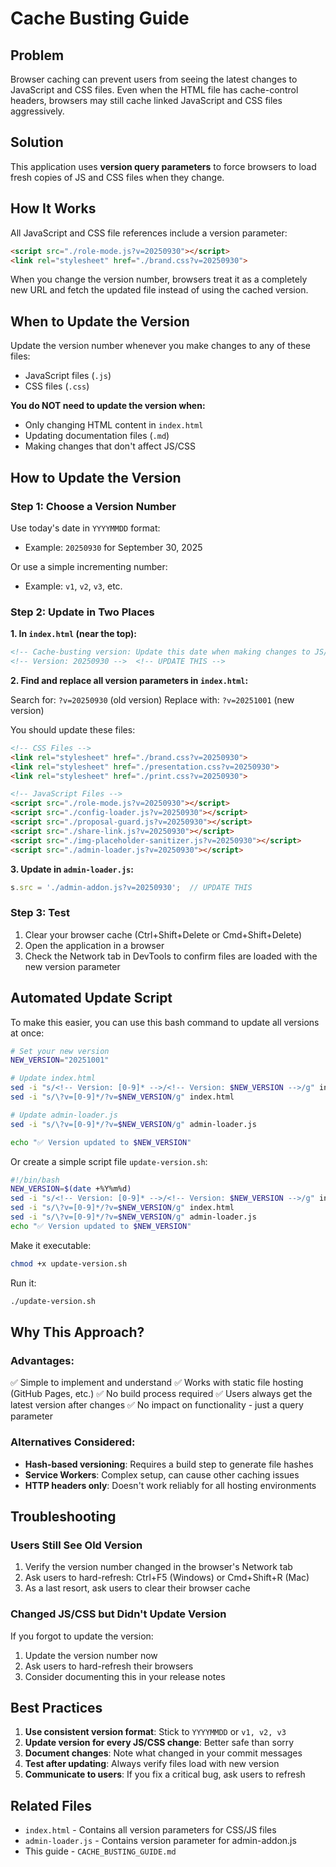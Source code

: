 # Cache Busting Guide

## Problem
Browser caching can prevent users from seeing the latest changes to JavaScript and CSS files. Even when the HTML file has cache-control headers, browsers may still cache linked JavaScript and CSS files aggressively.

## Solution
This application uses **version query parameters** to force browsers to load fresh copies of JS and CSS files when they change.

## How It Works
All JavaScript and CSS file references include a version parameter:
```html
<script src="./role-mode.js?v=20250930"></script>
<link rel="stylesheet" href="./brand.css?v=20250930">
```

When you change the version number, browsers treat it as a completely new URL and fetch the updated file instead of using the cached version.

## When to Update the Version

Update the version number whenever you make changes to any of these files:
- JavaScript files (`.js`)
- CSS files (`.css`)

**You do NOT need to update the version when:**
- Only changing HTML content in `index.html`
- Updating documentation files (`.md`)
- Making changes that don't affect JS/CSS

## How to Update the Version

### Step 1: Choose a Version Number
Use today's date in `YYYYMMDD` format:
- Example: `20250930` for September 30, 2025

Or use a simple incrementing number:
- Example: `v1`, `v2`, `v3`, etc.

### Step 2: Update in Two Places

**1. In `index.html` (near the top):**
```html
<!-- Cache-busting version: Update this date when making changes to JS/CSS files -->
<!-- Version: 20250930 -->  <!-- UPDATE THIS -->
```

**2. Find and replace all version parameters in `index.html`:**

Search for: `?v=20250930` (old version)
Replace with: `?v=20251001` (new version)

You should update these files:
```html
<!-- CSS Files -->
<link rel="stylesheet" href="./brand.css?v=20250930">
<link rel="stylesheet" href="./presentation.css?v=20250930">
<link rel="stylesheet" href="./print.css?v=20250930">

<!-- JavaScript Files -->
<script src="./role-mode.js?v=20250930"></script>
<script src="./config-loader.js?v=20250930"></script>
<script src="./proposal-guard.js?v=20250930"></script>
<script src="./share-link.js?v=20250930"></script>
<script src="./img-placeholder-sanitizer.js?v=20250930"></script>
<script src="./admin-loader.js?v=20250930"></script>
```

**3. Update in `admin-loader.js`:**
```javascript
s.src = './admin-addon.js?v=20250930';  // UPDATE THIS
```

### Step 3: Test
1. Clear your browser cache (Ctrl+Shift+Delete or Cmd+Shift+Delete)
2. Open the application in a browser
3. Check the Network tab in DevTools to confirm files are loaded with the new version parameter

## Automated Update Script

To make this easier, you can use this bash command to update all versions at once:

```bash
# Set your new version
NEW_VERSION="20251001"

# Update index.html
sed -i "s/<!-- Version: [0-9]* -->/<!-- Version: $NEW_VERSION -->/g" index.html
sed -i "s/\?v=[0-9]*/?v=$NEW_VERSION/g" index.html

# Update admin-loader.js
sed -i "s/\?v=[0-9]*/?v=$NEW_VERSION/g" admin-loader.js

echo "✅ Version updated to $NEW_VERSION"
```

Or create a simple script file `update-version.sh`:

```bash
#!/bin/bash
NEW_VERSION=$(date +%Y%m%d)
sed -i "s/<!-- Version: [0-9]* -->/<!-- Version: $NEW_VERSION -->/g" index.html
sed -i "s/\?v=[0-9]*/?v=$NEW_VERSION/g" index.html
sed -i "s/\?v=[0-9]*/?v=$NEW_VERSION/g" admin-loader.js
echo "✅ Version updated to $NEW_VERSION"
```

Make it executable:
```bash
chmod +x update-version.sh
```

Run it:
```bash
./update-version.sh
```

## Why This Approach?

### Advantages:
✅ Simple to implement and understand
✅ Works with static file hosting (GitHub Pages, etc.)
✅ No build process required
✅ Users always get the latest version after changes
✅ No impact on functionality - just a query parameter

### Alternatives Considered:
- **Hash-based versioning**: Requires a build step to generate file hashes
- **Service Workers**: Complex setup, can cause other caching issues
- **HTTP headers only**: Doesn't work reliably for all hosting environments

## Troubleshooting

### Users Still See Old Version
1. Verify the version number changed in the browser's Network tab
2. Ask users to hard-refresh: Ctrl+F5 (Windows) or Cmd+Shift+R (Mac)
3. As a last resort, ask users to clear their browser cache

### Changed JS/CSS but Didn't Update Version
If you forgot to update the version:
1. Update the version number now
2. Ask users to hard-refresh their browsers
3. Consider documenting this in your release notes

## Best Practices

1. **Use consistent version format**: Stick to `YYYYMMDD` or `v1, v2, v3`
2. **Update version for every JS/CSS change**: Better safe than sorry
3. **Document changes**: Note what changed in your commit messages
4. **Test after updating**: Always verify files load with new version
5. **Communicate to users**: If you fix a critical bug, ask users to refresh

## Related Files
- `index.html` - Contains all version parameters for CSS/JS files
- `admin-loader.js` - Contains version parameter for admin-addon.js
- This guide - `CACHE_BUSTING_GUIDE.md`
